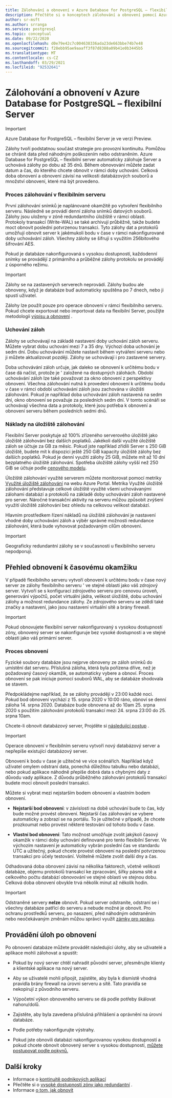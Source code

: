 ```yaml
---
title: Zálohování a obnovení v Azure Database for PostgreSQL – flexibilní Server
description: Přečtěte si o konceptech zálohování a obnovení pomocí Azure Database for PostgreSQL-flexibilního serveru.
author: sr-msft
ms.author: srranga
ms.service: postgresql
ms.topic: conceptual
ms.date: 09/22/2020
ms.openlocfilehash: d0e79e42c7c004638336ada23de663bbe74b7e48
ms.sourcegitcommit: f28ebb95ae9aaaff3f87d8388a09b41e0b3445b5
ms.translationtype: MT
ms.contentlocale: cs-CZ
ms.lasthandoff: 03/29/2021
ms.locfileid: "92532641"
---
```

# <a name="backup-and-restore-in-azure-database-for-postgresql---flexible-server"></a>Zálohování a obnovení v Azure Database for PostgreSQL – flexibilní Server

> [!IMPORTANT]
> Azure Database for PostgreSQL – flexibilní Server je ve verzi Preview.

Zálohy tvoří podstatnou součást strategie pro provozní kontinuitu. Pomůžou se chránit data před náhodným poškozením nebo odstraněním. Azure Database for PostgreSQL – flexibilní server automaticky zálohuje Server a uchovává zálohy po dobu až 35 dnů. Během obnovování můžete zadat datum a čas, do kterého chcete obnovit v rámci doby uchování. Celková doba obnovení a obnovení závisí na velikosti databázových souborů a množství obnovení, které má být provedeno. 

### <a name="backup-process-in-flexible-server"></a>Proces zálohování v flexibilním serveru
První zálohování snímků je naplánované okamžitě po vytvoření flexibilního serveru. Následně se provádí denní záloha snímků datových souborů. Zálohy jsou uloženy v zóně redundantního úložiště v rámci oblasti. Protokoly transakcí (Write-WAL) se také archivují průběžně, takže budete moct obnovit poslední potvrzenou transakci. Tyto zálohy dat a protokolů umožňují obnovit server k jakémukoli bodu v čase v rámci nakonfigurované doby uchovávání záloh. Všechny zálohy se šifrují s využitím 256bitového šifrování AES.

Pokud je databáze nakonfigurovaná s vysokou dostupností, každodenní snímky se provádějí z primárního a průběžné zálohy protokolu se provádějí z úsporného režimu.

> [!IMPORTANT]
>Zálohy se na zastavených serverech neprovádí. Zálohy budou ale obnoveny, když je databáze buď automaticky spuštěna po 7 dnech, nebo ji spustí uživatel.

Zálohy lze použít pouze pro operace obnovení v rámci flexibilního serveru. Pokud chcete exportovat nebo importovat data na flexibilní Server, použijte metodologii [výpisu a obnovení](../howto-migrate-using-dump-and-restore.md) .


### <a name="backup-retention"></a>Uchování záloh

Zálohy se uchovávají na základě nastavení doby uchování záloh serveru. Můžete vybrat dobu uchování mezi 7 a 35 dny. Výchozí doba uchování je sedm dní. Dobu uchovávání můžete nastavit během vytváření serveru nebo ji můžete aktualizovat později. Zálohy se uchovávají i pro zastavené servery.

Doba uchovávání záloh určuje, jak daleko se obnovení k určitému bodu v čase dá načíst, protože je \' založené na dostupných zálohách. Období uchovávání záloh lze také považovat za okno obnovení z perspektivy obnovení. Všechna zálohování nutná k provedení obnovení k určitému bodu v čase v rámci období uchovávání záloh jsou zachována v úložišti zálohování. Pokud je například doba uchovávání záloh nastavená na sedm dní, okno obnovení se považuje za posledních sedm dní. V tomto scénáři se uchovávají všechna data a protokoly, které jsou potřeba k obnovení a obnovení serveru během posledních sedmi dnů. 


### <a name="backup-storage-cost"></a>Náklady na úložiště zálohování

Flexibilní Server poskytuje až 100% zřízeného serverového úložiště jako úložiště zálohování bez dalších poplatků. Jakékoli další využité úložiště záloh se účtuje za GB za měsíc. Pokud jste například zřídili Server s 250 GiB úložiště, budete mít k dispozici ještě 250 GiB kapacity úložiště zálohy bez dalších poplatků. Pokud je denní využití zálohy 25 GiB, můžete mít až 10 dní bezplatného úložiště zálohování. Spotřeba úložiště zálohy vyšší než 250 GiB se účtuje podle [cenového modelu](https://azure.microsoft.com/pricing/details/postgresql/).

Úložiště zálohování využité serverem můžete monitorovat pomocí metriky [Využité úložiště zálohování](../concepts-monitoring.md) na webu Azure Portal. Metrika Využité úložiště zálohování představuje celkové úložiště využité všemi uchovávanými zálohami databází a protokolů na základě doby uchovávání záloh nastavené pro server.  Náročné transakční aktivity na serveru můžou způsobit zvýšení využití úložiště zálohování bez ohledu na celkovou velikost databází.

Hlavním prostředkem řízení nákladů na úložiště zálohování je nastavení vhodné doby uchovávání záloh a výběr správné možnosti redundance zálohování, která bude vyhovovat požadovaným cílům obnovení.

> [!IMPORTANT]
> Geograficky redundantní zálohy se v současnosti u flexibilního serveru nepodporují.

## <a name="point-in-time-restore-overview"></a>Přehled obnovení k časovému okamžiku

V případě flexibilního serveru vytvoří obnovení k určitému bodu v čase nový server ze zálohy flexibilního serveru \' ve stejné oblasti jako váš zdrojový server. Vytvoří se s konfigurací zdrojového serveru pro cenovou úroveň, generování výpočtů, počet virtuální jádra, velikost úložiště, dobu uchování zálohy a možnost redundance zálohy. Ze zdrojového serveru se zdědí také značky a nastavení, jako jsou nastavení virtuální sítě a brány firewall. 

 > [!IMPORTANT]
> Pokud obnovujete flexibilní server nakonfigurovaný s vysokou dostupností zóny, obnovený server se nakonfiguruje bez vysoké dostupnosti a ve stejné oblasti jako váš primární server. 

 ### <a name="restore-process"></a>Proces obnovení

Fyzické soubory databáze jsou nejprve obnoveny ze záloh snímků do umístění dat serveru. Příslušná záloha, která byla pořízena dříve, než je požadovaný časový okamžik, se automaticky vybere a obnoví. Proces obnovení se pak iniciuje pomocí souborů WAL, aby se databáze shodovala se stavem. 

 Předpokládejme například, že se zálohy provádějí v 23:00 každé noci. Pokud bod obnovení vychází z 15. srpna 2020 v 10:00 ráno, obnoví se denní záloha 14. srpna 2020. Databáze bude obnovena až do 10am 25. srpna 2020 s použitím zálohování protokolů transakcí mezi 24. srpna 23:00 do 25. srpna 10am. 

 Chcete-li obnovit databázový server, Projděte si [následující postup](./how-to-restore-server-portal.md) .

> [!IMPORTANT]
> Operace obnovení v flexibilním serveru vytvoří nový databázový server a nepřepíše existující databázový server.

Obnovení k bodu v čase je užitečné ve více scénářích. Například když uživatel omylem odstraní data, ponechá důležitou tabulku nebo databázi, nebo pokud aplikace náhodně přepíše dobrá data s chybnými daty z důvodu vady aplikace. Z důvodu průběžného zálohování protokolů transakcí budete moci obnovit poslední transakci.

Můžete si vybrat mezi nejstarším bodem obnovení a vlastním bodem obnovení.

-   **Nejstarší bod obnovení**: v závislosti na době uchování bude to čas, kdy bude možné provést obnovení. Nejstarší čas zálohování se vybere automaticky a zobrazí se na portálu. To je užitečné v případě, že chcete prozkoumat nebo provést některé testování od tohoto bodu v čase.

-   **Vlastní bod obnovení**: Tato možnost umožňuje zvolit jakýkoli časový okamžik v rámci doby uchování definované pro tento flexibilní Server. Ve výchozím nastavení je automaticky vybrán poslední čas ve standardu UTC a užitečný, pokud chcete provést obnovení na poslední potvrzenou transakci pro účely testování. Volitelně můžete zvolit další dny a čas. 

Odhadovaná doba obnovení závisí na několika faktorech, včetně velikosti databáze, objemu protokolů transakcí ke zpracování, šířky pásma sítě a celkového počtu databází obnovování ve stejné oblasti ve stejnou dobu. Celková doba obnovení obvykle trvá několik minut až několik hodin.


> [!IMPORTANT]
> Odstraněné servery **nelze** obnovit. Pokud server odstraníte, odstraní se i všechny databáze patřící do serveru a nebude možné je obnovit. Pro ochranu prostředků serveru, po nasazení, před náhodným odstraněním nebo neočekávaným změnám můžou správci využít [zámky pro správu](../../azure-resource-manager/management/lock-resources.md).

## <a name="perform-post-restore-tasks"></a>Provádění úloh po obnovení

Po obnovení databáze můžete provádět následující úlohy, aby se uživatelé a aplikace mohli zálohovat a spustit:

-   Pokud by nový server chtěl nahradit původní server, přesměrujte klienty a klientské aplikace na nový server.

-   Aby se uživatelé mohli připojit, zajistěte, aby byla k dismístě vhodná pravidla brány firewall na úrovni serveru a sítě. Tato pravidla se nekopírují z původního serveru.
  
-   Výpočetní výkon obnoveného serveru se dá podle potřeby škálovat nahoru/dolů.

-   Zajistěte, aby byla zavedena příslušná přihlášení a oprávnění na úrovni databáze.

-   Podle potřeby nakonfigurujte výstrahy.
  
-  Pokud jste obnovili databázi nakonfigurovanou vysokou dostupností a pokud chcete obnovit obnovený server s vysokou dostupností, [můžete postupovat podle pokynů.](./how-to-manage-high-availability-portal.md)


## <a name="next-steps"></a>Další kroky

-   Informace o [kontinuitě podnikových aplikací](./concepts-business-continuity.md)
-   Přečtěte si o [vysoké dostupnosti zóny jako redundantní](./concepts-high-availability.md) .
-   Informace [o tom, jak obnovit](./how-to-restore-server-portal.md)